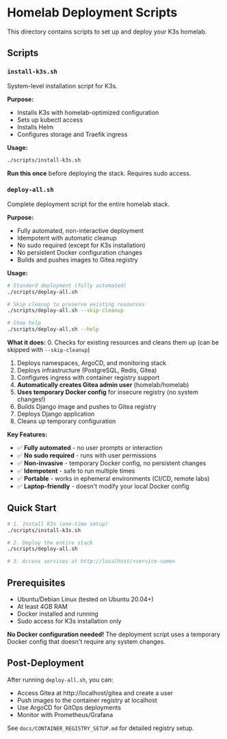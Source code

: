 # Homelab Deployment Scripts

This directory contains scripts to set up and deploy your K3s homelab.

## Scripts

### `install-k3s.sh`
System-level installation script for K3s.

**Purpose:**
- Installs K3s with homelab-optimized configuration
- Sets up kubectl access
- Installs Helm
- Configures storage and Traefik ingress

**Usage:**
```bash
./scripts/install-k3s.sh
```

**Run this once** before deploying the stack. Requires sudo access.

### `deploy-all.sh`
Complete deployment script for the entire homelab stack.

**Purpose:**
- Fully automated, non-interactive deployment
- Idempotent with automatic cleanup
- No sudo required (except for K3s installation)
- No persistent Docker configuration changes
- Builds and pushes images to Gitea registry

**Usage:**
```bash
# Standard deployment (fully automated)
./scripts/deploy-all.sh

# Skip cleanup to preserve existing resources
./scripts/deploy-all.sh --skip-cleanup

# Show help
./scripts/deploy-all.sh --help
```

**What it does:**
0. Checks for existing resources and cleans them up (can be skipped with `--skip-cleanup`)
1. Deploys namespaces, ArgoCD, and monitoring stack
2. Deploys infrastructure (PostgreSQL, Redis, Gitea)
3. Configures ingress with container registry support
4. **Automatically creates Gitea admin user** (homelab/homelab)
5. **Uses temporary Docker config** for insecure registry (no system changes!)
6. Builds Django image and pushes to Gitea registry
7. Deploys Django application
8. Cleans up temporary configuration

**Key Features:**
- ✅ **Fully automated** - no user prompts or interaction
- ✅ **No sudo required** - runs with user permissions
- ✅ **Non-invasive** - temporary Docker config, no persistent changes
- ✅ **Idempotent** - safe to run multiple times
- ✅ **Portable** - works in ephemeral environments (CI/CD, remote labs)
- ✅ **Laptop-friendly** - doesn't modify your local Docker config

## Quick Start

```bash
# 1. Install K3s (one-time setup)
./scripts/install-k3s.sh

# 2. Deploy the entire stack
./scripts/deploy-all.sh

# 3. Access services at http://localhost/<service-name>
```

## Prerequisites

- Ubuntu/Debian Linux (tested on Ubuntu 20.04+)
- At least 4GB RAM
- Docker installed and running
- Sudo access for K3s installation only

**No Docker configuration needed!** The deployment script uses a temporary Docker config that doesn't require any system changes.

## Post-Deployment

After running `deploy-all.sh`, you can:
- Access Gitea at http://localhost/gitea and create a user
- Push images to the container registry at localhost
- Use ArgoCD for GitOps deployments
- Monitor with Prometheus/Grafana

See `docs/CONTAINER_REGISTRY_SETUP.md` for detailed registry setup.
